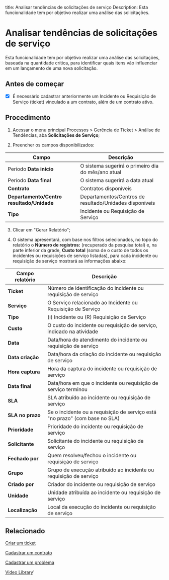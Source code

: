 title: Analisar tendências de solicitações de serviço
Description: Esta funcionalidade tem por objetivo realizar uma análise das solicitações.
# Analisar tendências de solicitações de serviço

Esta funcionalidade tem por objetivo realizar uma análise das solicitações, baseada na quantidade crítica, para identificar quais itens vão influenciar em um lançamento de uma nova solicitação.

## Antes de começar

- [x] É necessário cadastrar anteriormente um Incidente ou Requisição de Serviço (ticket) vinculado a um contrato, além de um contrato ativo.

Procedimento
------------

1.  Acessar o menu principal Processos \> Gerência de Ticket \>
    Análise de Tendências, aba **Solicitações de Serviço**;

2.  Preencher os campos disponibilizados:

| Campo                                     | Descrição                                                       |
|-------------------------------------------|-----------------------------------------------------------------|
| Período **Data início**                   | O sistema sugerirá o primeiro dia do mês/ano atual              |
| Período **Data final**                    | O sistema sugerirá a data atual                                 |
| **Contrato**                              | Contratos disponíveis                                           |
| **Departamento/Centro resultado/Unidade** | Departamentos/Centros de resultado/Unidades disponíveis         |
| **Tipo**                                  | Incidente ou Requisição de Serviço                              |

3.  Clicar em "Gerar Relatório";

4.  O sistema apresentará, com base nos filtros selecionados, no topo do relatório o **Número de registros:** (recuperado da pesquisa total) e, na parte inferior da grade, **Custo total** (soma de o custo de todos os incidentes ou requisições de serviço listadas), para cada incidente ou requisição de serviço mostrará as informações abaixo: 

| Campo relatório  | Descrição                                                                   |
|------------------|-----------------------------------------------------------------------------|
| **Ticket**       | Número de identificação do incidente ou requisição de serviço               |
| **Serviço**      | O Serviço relacionado ao Incidente ou Requisição de Serviço                 |
| **Tipo**         | (i) Incidente ou (R) Requisição de Serviço                                  |
| **Custo**        | O custo do incidente ou requisição de serviço, indicado na atividade        |
| **Data**         | Data/hora do atendimento do incidente ou requisição de serviço              |
| **Data criação** | Data/hora da criação do incidente ou requisição de serviço                  |
| **Hora captura** | Hora da captura do incidente ou requisição de serviço                       |
| **Data final**   | Data/hora em que o incidente ou requisição de serviço terminou              |
| **SLA**          | SLA atribuído ao incidente ou requisição de serviço                         |
| **SLA no prazo** | Se o incidente ou a requisição de serviço está "no prazo" (com base no SLA) |
| **Prioridade**   | Prioridade do incidente ou requisição de serviço                            |
| **Solicitante**  | Solicitante do incidente ou requisição de serviço                           |
| **Fechado por**  | Quem resolveu/fechou o incidente ou requisição de serviço                   |
| **Grupo**        | Grupo de execução atribuído ao incidente ou requisição de serviço           |
| **Criado por**   | Criador do incidente ou requisição de serviço                               |
| **Unidade**      | Unidade atribuída ao incidente ou requisição de serviço                     |
| **Localização**  | Local da execução do incidente ou requisição de serviço                     |
 

Relacionado
-----------

[Criar um ticket](/pt-br/citsmart-platform-9/processes/tickets/use/create-ticket.html)

[Cadastrar um contrato](/pt-br/citsmart-platform-9/additional-features/contract-management/use/register-contract.html)

[Cadastrar um problema](/pt-br/citsmart-platform-9/processes/problem/use/register-problem.html)

<i class='fa fa-youtube-play  fa-2x' style='color:#97ce17;vertical-align: middle;'> </i> [Video Library](https://www.youtube.com/playlist?list=PLB5qK2uzf2ROn4Xs6UdH84Ujzta2iJ6Ei)'

<!-- !!! tip "About"

    <b>Product/Version:</b> CITSmart | 9.00 &nbsp;&nbsp;
    <b>Updated:</b>01/16/2019 - Larissa Lourenço
